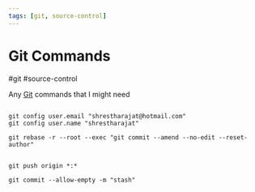 ```yaml
---
tags: [git, source-control]
---
```

# Git Commands
#git #source-control 

Any [Git](DevOps/GitOps/Git.md) commands that I might need

```

git config user.email "shrestharajat@hotmail.com"
git config user.name "shrestharajat"

git rebase -r --root --exec "git commit --amend --no-edit --reset-author"


git push origin *:*

git commit --allow-empty -m "stash"



```